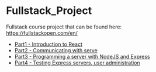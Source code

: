 # Fullstack_Project

Fullstack course project that can be found here: https://fullstackopen.com/en/

- [Part1 - Introduction to React](./part1/)
- [Part2 - Communicating with serve](./part2/)
- [Part3 - Programming a server with NodeJS and Express](./part3/)
- [Part4 - Testing Express servers, user administration](./part4/)